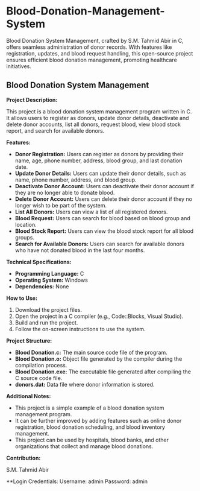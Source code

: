 # Blood-Donation-Management-System
Blood Donation System Management, crafted by S.M. Tahmid Abir in C, offers seamless administration of donor records. With features like registration, updates, and blood request handling, this open-source project ensures efficient blood donation management, promoting healthcare initiatives.


## Blood Donation System Management ##

**Project Description:**

This project is a blood donation system management program written in C. It allows users to register as donors, update donor details, deactivate and delete donor accounts, list all donors, request blood, view blood stock report, and search for available donors.


**Features:**

* **Donor Registration:** Users can register as donors by providing their name, age, phone number, address, blood group, and last donation date.
* **Update Donor Details:** Users can update their donor details, such as name, phone number, address, and blood group.
* **Deactivate Donor Account:** Users can deactivate their donor account if they are no longer able to donate blood.
* **Delete Donor Account:** Users can delete their donor account if they no longer wish to be part of the system.
* **List All Donors:** Users can view a list of all registered donors.
* **Blood Request:** Users can search for blood based on blood group and location.
* **Blood Stock Report:** Users can view the blood stock report for all blood groups.
* **Search for Available Donors:** Users can search for available donors who have not donated blood in the last four months.


**Technical Specifications:**

* **Programming Language:** C
* **Operating System:** Windows
* **Dependencies:** None


**How to Use:**

1. Download the project files.
2. Open the project in a C compiler (e.g., Code::Blocks, Visual Studio).
3. Build and run the project.
4. Follow the on-screen instructions to use the system.


**Project Structure:**

* **Blood Donation.c:** The main source code file of the program.
* **Blood Donation.o:** Object file generated by the compiler during the compilation process.
* **Blood Donation.exe:** The executable file generated after compiling the C source code file.
* **donors.dat:** Data file where donor information is stored.


**Additional Notes:**

* This project is a simple example of a blood donation system management program.
* It can be further improved by adding features such as online donor registration, blood donation scheduling, and blood inventory management.
* This project can be used by hospitals, blood banks, and other organizations that collect and manage blood donations.


**Contribution:**

S.M. Tahmid Abir



**Login Credentials:
Username: admin
Password: admin
